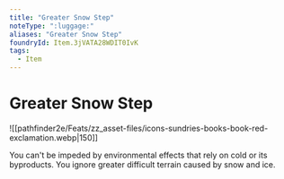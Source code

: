 ```yaml
---
title: "Greater Snow Step"
noteType: ":luggage:"
aliases: "Greater Snow Step"
foundryId: Item.3jVATA28WDIT0IvK
tags:
  - Item
---
```


# Greater Snow Step
![[pathfinder2e/Feats/zz_asset-files/icons-sundries-books-book-red-exclamation.webp|150]]

You can't be impeded by environmental effects that rely on cold or its byproducts. You ignore greater difficult terrain caused by snow and ice.
